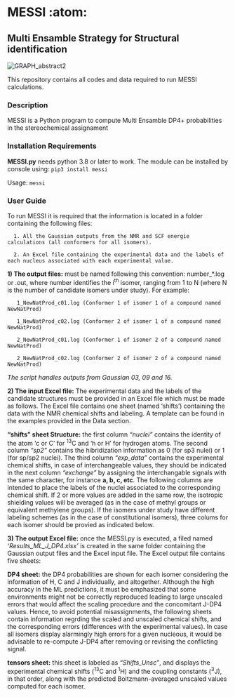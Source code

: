 
# MESSI  :atom:

## Multi Ensamble Strategy for Structural identification

![GRAPH_abstract2](https://user-images.githubusercontent.com/101136961/202787005-8666c08e-7126-46ae-a3d6-5f04068e9bde.jpg)

This repository contains all codes and data required to run MESSI calculations. 

### Description
MESSI is a Python program to compute Multi Ensamble DP4+ probabilities in the stereochemical assignament

### Installation Requirements

**MESSI.py** needs python 3.8 or later to work. The module can be installed by console using:
`pip3 install messi`

Usage: `messi`

### User Guide

To run MESSI it is required that the information is located in a folder containing the following files: 

      1. All the Gaussian outputs from the NMR and SCF energie calculations (all conformers for all isomers). 
      
      2. An Excel file containing the experimental data and the labels of each nucleus associated with each experimental value.
       
 **1) The output files:** must be named following this convention: number_*.log or .out, where number identifies the i<sup>th</sup> isomer, ranging from 1 to N (where N is the number of candidate isomers under study). For example: 
 
       1_NewNatProd_c01.log (Conformer 1 of isomer 1 of a compound named NewNatProd)

       1_NewNatProd_c02.log (Conformer 2 of isomer 1 of a compound named NewNatProd)

       2_NewNatProd_c01.log (Conformer 1 of isomer 2 of a compound named NewNatProd)
       
       2_NewNatProd_c02.log (Conformer 2 of isomer 2 of a compound named NewNatProd)

*The script handles outputs from Gaussian 03, 09 and 16.*

**2) The input Excel file:** The experimental data and the labels of the candidate structures must be provided in an Excel file which must be made as follows. The Excel file contains one sheet (named ‘shifts’) containing the data with the NMR chemical shifts and labeling. A template can be found in the examples provided in the Data section. 

**“shifts” sheet Structure:** the first column *“nuclei”* contains the identity of the atom ‘c or C’ for <sup>13</sup>C and ‘h or H’ for hydrogen atoms. The second column *“sp2”* contains the hibridization information as 0 (for sp3 nulei) or 1 (for sp/sp2 nuclei).  The third column *“exp_data”* contains the experimental chemical shifts, in case of interchangeable values, they should be indicated in the next column *“exchange”* by assigning the interchangable signals with the same character, for instance **a, b, c, etc**. The following columns are intended to place the labels of the nuclei associated to the corresponding chemical shift. If 2 or more values are added in the same row, the isotropic shielding values will be averaged (as in the case of methyl groups or equivalent methylene groups). If the isomers under study have different labeling schemes (as in the case of constitutional isomers), three colums for each isomer should be provied as indicated below.

**3) The output Excel file:** once the MESSI.py is executed, a filed named *‘Results_ML_J_DP4.xlsx’* is created in the same folder containing the Gaussian output files and the Excel input file. The Excel output file contains five sheets: 


**DP4 sheet:**  the DP4 probabilities are shown for each isomer considering the information of H, C and J individually, and altogether. Although the high accuracy in the ML predictions, it must be emphasized that some environments might not be correctly reproduced leading to large unscaled errors that would affect the scaling procedure and the concomitant J-DP4 values. Hence, to avoid potential misassignments, the following sheets contain information regrding the scaled and unscaled chemical shifts, and the corresponding errors (differences with the experimental values). In case all isomers display alarmingly high errors for a given nucleous, it would be advisable to re-compute J-DP4 after removing or revising the conflicting signal. 

**tensors sheet:** this sheet is labeled as *“Shifts_Unsc”*, and displays the experimental chemical shifts (<sup>13</sup>C and <sup>1</sup>H) and the coupling constants (<sup>3</sup>J), in that order, along with the predicted Boltzmann-averaged unscaled values computed for each isomer.
